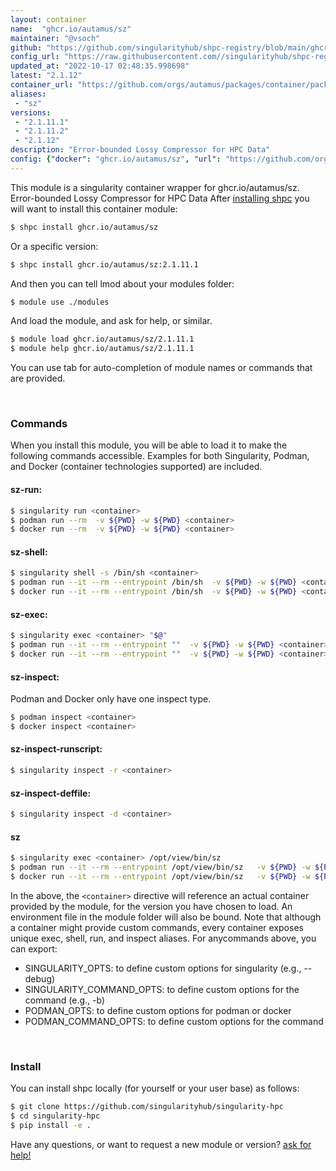 ```yaml
---
layout: container
name:  "ghcr.io/autamus/sz"
maintainer: "@vsoch"
github: "https://github.com/singularityhub/shpc-registry/blob/main/ghcr.io/autamus/sz/container.yaml"
config_url: "https://raw.githubusercontent.com//singularityhub/shpc-registry/main/ghcr.io/autamus/sz/container.yaml"
updated_at: "2022-10-17 02:48:35.998698"
latest: "2.1.12"
container_url: "https://github.com/orgs/autamus/packages/container/package/sz"
aliases:
 - "sz"
versions:
 - "2.1.11.1"
 - "2.1.11.2"
 - "2.1.12"
description: "Error-bounded Lossy Compressor for HPC Data"
config: {"docker": "ghcr.io/autamus/sz", "url": "https://github.com/orgs/autamus/packages/container/package/sz", "maintainer": "@vsoch", "description": "Error-bounded Lossy Compressor for HPC Data", "latest": {"2.1.12": "sha256:649aef4ed106ca1974f8705a68ce4e7fef9e526864463a4f482104c2a2e4ef9e"}, "tags": {"2.1.11.1": "sha256:105b13a7a85021b85ca58e6e8bf15c5926cfc05f0c53e0f6994f31d224376818", "2.1.11.2": "sha256:005382147560fde81a40902ed87e25ec9de2309d88508bd406502cb175c9b71f", "2.1.12": "sha256:649aef4ed106ca1974f8705a68ce4e7fef9e526864463a4f482104c2a2e4ef9e"}, "aliases": {"sz": "/opt/view/bin/sz"}}
---
```


This module is a singularity container wrapper for ghcr.io/autamus/sz.
Error-bounded Lossy Compressor for HPC Data
After [installing shpc](#install) you will want to install this container module:


```bash
$ shpc install ghcr.io/autamus/sz
```

Or a specific version:

```bash
$ shpc install ghcr.io/autamus/sz:2.1.11.1
```

And then you can tell lmod about your modules folder:

```bash
$ module use ./modules
```

And load the module, and ask for help, or similar.

```bash
$ module load ghcr.io/autamus/sz/2.1.11.1
$ module help ghcr.io/autamus/sz/2.1.11.1
```

You can use tab for auto-completion of module names or commands that are provided.

<br>

### Commands

When you install this module, you will be able to load it to make the following commands accessible.
Examples for both Singularity, Podman, and Docker (container technologies supported) are included.

#### sz-run:

```bash
$ singularity run <container>
$ podman run --rm  -v ${PWD} -w ${PWD} <container>
$ docker run --rm  -v ${PWD} -w ${PWD} <container>
```

#### sz-shell:

```bash
$ singularity shell -s /bin/sh <container>
$ podman run --it --rm --entrypoint /bin/sh  -v ${PWD} -w ${PWD} <container>
$ docker run --it --rm --entrypoint /bin/sh  -v ${PWD} -w ${PWD} <container>
```

#### sz-exec:

```bash
$ singularity exec <container> "$@"
$ podman run --it --rm --entrypoint ""  -v ${PWD} -w ${PWD} <container> "$@"
$ docker run --it --rm --entrypoint ""  -v ${PWD} -w ${PWD} <container> "$@"
```

#### sz-inspect:

Podman and Docker only have one inspect type.

```bash
$ podman inspect <container>
$ docker inspect <container>
```

#### sz-inspect-runscript:

```bash
$ singularity inspect -r <container>
```

#### sz-inspect-deffile:

```bash
$ singularity inspect -d <container>
```


#### sz
       
```bash
$ singularity exec <container> /opt/view/bin/sz
$ podman run --it --rm --entrypoint /opt/view/bin/sz   -v ${PWD} -w ${PWD} <container> -c " $@"
$ docker run --it --rm --entrypoint /opt/view/bin/sz   -v ${PWD} -w ${PWD} <container> -c " $@"
```



In the above, the `<container>` directive will reference an actual container provided
by the module, for the version you have chosen to load. An environment file in the
module folder will also be bound. Note that although a container
might provide custom commands, every container exposes unique exec, shell, run, and
inspect aliases. For anycommands above, you can export:

 - SINGULARITY_OPTS: to define custom options for singularity (e.g., --debug)
 - SINGULARITY_COMMAND_OPTS: to define custom options for the command (e.g., -b)
 - PODMAN_OPTS: to define custom options for podman or docker
 - PODMAN_COMMAND_OPTS: to define custom options for the command

<br>
  
### Install

You can install shpc locally (for yourself or your user base) as follows:

```bash
$ git clone https://github.com/singularityhub/singularity-hpc
$ cd singularity-hpc
$ pip install -e .
```

Have any questions, or want to request a new module or version? [ask for help!](https://github.com/singularityhub/singularity-hpc/issues)